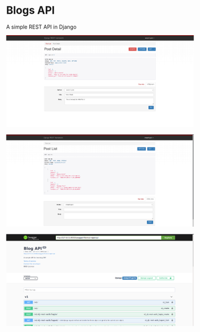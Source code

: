 # Blogs API

A simple REST API in Django

<p float="left">
<img src="/assets/detailpost.png" >
&nbsp; &nbsp; &nbsp;
<img src="/assets/posts.png" >
&nbsp; &nbsp; &nbsp;
<img src="/assets/documentation.png" >
</p>


